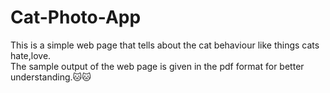 # Cat-Photo-App
This is a simple web page that tells about the cat behaviour like things cats hate,love.<br/>
The sample output of the web page is given in the pdf format for better understanding.:cat::cat:
